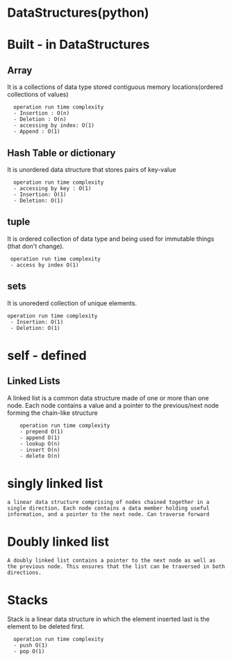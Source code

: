 # DataStructures(python)

# Built - in DataStructures
## Array
  It is a collections of data type stored contiguous memory locations(ordered collections of values)

      operation run time complexity
      - Insertion : O(n)
      - Deletion : O(n)
      - accessing by index: O(1)
      - Append : O(1)

## Hash Table or dictionary
  It is unordered data structure that stores pairs of key-value

      operation run time complexity
      - accessing by key : O(1)
      - Insertion: O(1)
      - Deletion: O(1)

## tuple
   It is ordered collection of data type and being used for immutable things (that don't change).
     
     operation run time complexity
     - access by index O(1)
## sets
  It is unorederd collection of unique elements.
    
    operation run time complexity
     - Insertion: O(1)
     - Deletion: O(1)


# self - defined

## Linked Lists
  A linked list is a common data structure made of one or more than one node. Each node contains a value and a pointer to the previous/next node forming the chain-like structure

        operation run time complexity
        - prepend O(1)
        - append O(1)
        - lookup O(n)
        - insert O(n)
        - delete O(n)
        
  # singly linked list
    a linear data structure comprising of nodes chained together in a single direction. Each node contains a data member holding useful information, and a pointer to the next node. Can traverse forward
  # Doubly linked list
    A doubly linked list contains a pointer to the next node as well as the previous node. This ensures that the list can be traversed in both directions.

# Stacks
  Stack is a linear data structure in which the element inserted last is the element to be deleted first.

      operation run time complexity
      - push O(1)
      - pop O(1)


        


    


